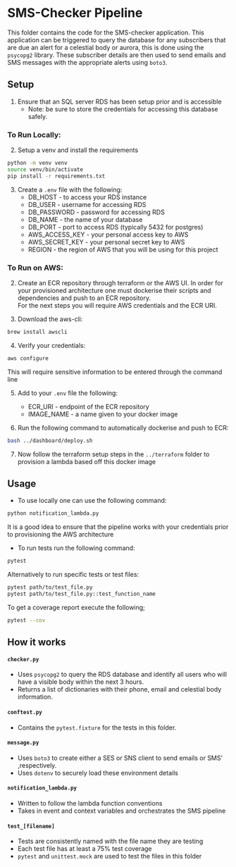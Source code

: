 # SMS-Checker Pipeline
This folder contains the code for the SMS-checker application. This application can be triggered to query the database for any subscribers that are due an alert for a celestial body or aurora, this is done using the `psycopg2` library. These subscriber details are then used to send emails and SMS messages with the appropriate alerts using `boto3`.

## Setup
1. Ensure that an SQL server RDS has been setup prior and is accessible
    - Note: be sure to store the credentials for accessing this database safely.

### To Run Locally:
2. Setup a venv and install the requirements
```bash
python -m venv venv
source venv/bin/activate
pip install -r requirements.txt
```
3. Create a `.env` file with the following:
    - DB_HOST - to access your RDS instance
    - DB_USER - username for accessing RDS
    - DB_PASSWORD - password for accessing RDS
    - DB_NAME - the name of your database
    - DB_PORT - port to access RDS (typically 5432 for postgres)
    - AWS_ACCESS_KEY - your personal access key to AWS
    - AWS_SECRET_KEY - your personal secret key to AWS
    - REGION - the region of AWS that you will be using for this project

### To Run on AWS:

2. Create an ECR repository through terraform or the AWS UI.
In order for your provisioned architecture one must dockerise their scripts and dependencies and push to an ECR repository.  
For the next steps you will require AWS credentials and the ECR URI.

3. Download the aws-cli:
```bash
brew install awscli
```
4. Verify your credentials:
```bash
aws configure
```
This will require sensitive information to be entered through the command line

5. Add to your `.env` file the following:
    - ECR_URI - endpoint of the ECR repository
    - IMAGE_NAME - a name given to your docker image

6. Run the following command to automatically dockerise and push to ECR:
```bash
bash ../dashboard/deploy.sh
```
7. Now follow the terraform setup steps in the `../terraform` folder to provision a lambda based off this docker image

## Usage
- To use locally one can use the following command:
```bash
python notification_lambda.py
```
It is a good idea to ensure that the pipeline works with your credentials prior to provisioning the AWS architecture

- To run tests run the following command:
```bash
pytest
```
Alternatively to run specific tests or test files:
```bash
pytest path/to/test_file.py
pytest path/to/test_file.py::test_function_name
```
To get a coverage report execute the following;
```bash
pytest --cov
```

## How it works
#### `checker.py`
- Uses `psycopg2` to query the RDS database and identify all users who will have a visible body within the next 3 hours.
- Returns a list of dictionaries with their phone, email and celestial body information.
#### `conftest.py`
- Contains the `pytest.fixture` for the tests in this folder.
#### `message.py`
- Uses `boto3` to create either a SES or SNS client to send emails or SMS' ,respectively.
- Uses `dotenv` to securely load these environment details
#### `notification_lambda.py`
- Written to follow the lambda function conventions
- Takes in event and context variables and orchestrates the SMS pipeline
#### `test_[filename]`
- Tests are consistently named with the file name they are testing
- Each test file has at least a 75% test coverage
- `pytest` and `unittest.mock` are used to test the files in this folder